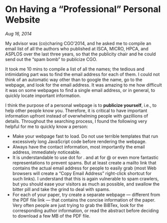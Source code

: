 # On Having a “Professional” Personal Website
*Aug 16, 2014*

My advisor was (co)charing CGO’2014, and he asked me to compile an email list of all the authors who published at ISCA, MICRO, HPCA, and ASPLOS over the last three years, so that the publicity chair and he could send out the “spam bomb” to publicize CGO.

It took me 10 mins to compile a list of all the names; the tedious and intimidating part was to find the email address for each of them. I could not think of an automatic way other than to google the name, go to the webpage, and look for the email address. It was amazing to me how difficult it was on some webpages to find a single email address, or in general, to quickly locate important information.

I think the purpose of a personal webpage is to **publicize yourself**, i.e., to help other people know you. Therefore, it is critical to have important information upfront instead of overwhelming people with gazillions of details. Throughout the searching process, I found the following very helpful for me to quickly know a person:

* Make your webpage fast to load. Do not use terrible templates that run excessively long JavaScript code before rendering the webpage.
* Always have the contact information, most importantly the email address, immediately noticeable.
* It is understandable to use dot for . and at for @ or even more fantastic representations to prevent spams. But at least create a mailto link that contains the actual email address for people to easily grab (most Web browsers will create a “Copy Email Address” right-click shortcut for such links). I understand that this is again vulnerable to spam crawlers, but you should ease your visitors as much as possible, and swallow the bitter pill and take the grind to deal with spams.
* For each of your paper, try create a separate webpage — different from the PDF file link — that contains the concise information of the paper. Very often people are just trying to grab the BiBTex, look for the corresponding author information, or read the abstract before deciding to download a few MB of the PDF file.
